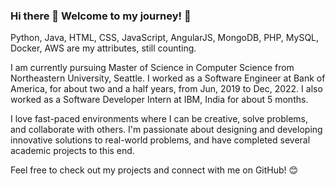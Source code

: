 ### Hi there 👋 Welcome to my journey! 🤩
Python, Java, HTML, CSS, JavaScript, AngularJS, MongoDB, PHP, MySQL, Docker, AWS are my attributes, still counting.

I am currently pursuing Master of Science in Computer Science from Northeastern University, Seattle.
I worked as a Software Engineer at Bank of America, for about two and a half years, from Jun, 2019 to Dec, 2022.
I also worked as a Software Developer Intern at IBM, India for about 5 months.

I love fast-paced environments where I can be creative, solve problems, and collaborate with others. I'm passionate about designing and developing innovative solutions to real-world problems, and have completed several academic projects to this end.

Feel free to check out my projects and connect with me on GitHub! 😊

<!--
**vrinda-bisani/vrinda-bisani** is a ✨ _special_ ✨ repository because its `README.md` (this file) appears on your GitHub profile.

Here are some ideas to get you started:

- 🔭 I’m currently working on ...
- 🌱 I’m currently learning ...
- 👯 I’m looking to collaborate on ...
- 🤔 I’m looking for help with ...
- 💬 Ask me about ...
- 📫 How to reach me: ...
- 😄 Pronouns: ...
- ⚡ Fun fact: ...
-->
